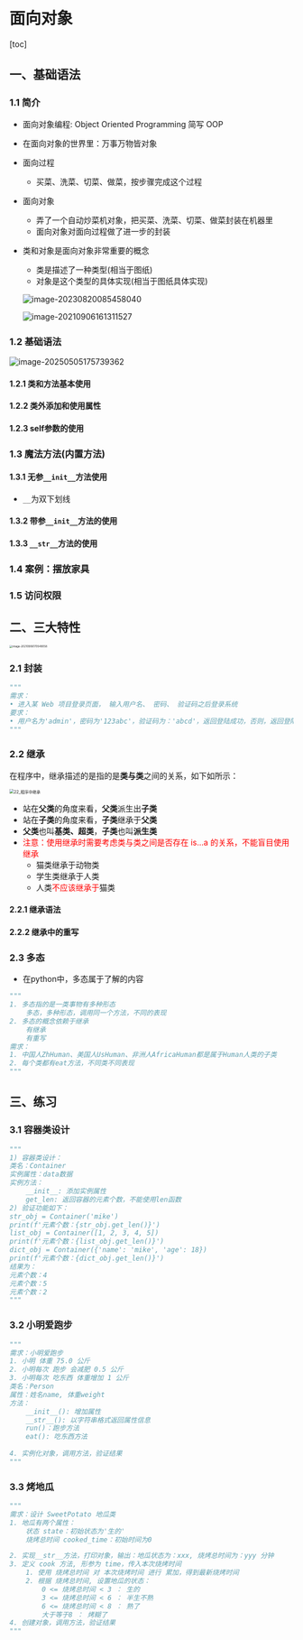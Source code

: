 # 面向对象

[toc]

## 一、基础语法

### 1.1  简介

- 面向对象编程: Object Oriented Programming 简写 OOP

- 在面向对象的世界里：万事万物皆对象

- 面向过程

    - 买菜、洗菜、切菜、做菜，按步骤完成这个过程

- 面向对象

    - 弄了一个自动炒菜机对象，把买菜、洗菜、切菜、做菜封装在机器里
    - 面向对象对面向过程做了进一步的封装

- 类和对象是面向对象非常重要的概念

    - 类是描述了一种类型(相当于图纸)
    - 对象是这个类型的具体实现(相当于图纸具体实现)

    ![image-20230820085458040](面向对象.assets/image-20230820085458040.png)
    
    ![image-20210906161311527](面向对象.assets/image-20210906161311527.png)

### 1.2 基础语法

![image-20250505175739362](面向对象.assets/image-20250505175739362.png)

#### 1.2.1 类和方法基本使用

#### 1.2.2 类外添加和使用属性

#### 1.2.3 self参数的使用

### 1.3 魔法方法(内置方法)

#### 1.3.1 无参`__init__`方法使用

- `__`为双下划线

#### 1.3.2 带参`__init__`方法的使用

#### 1.3.3 `__str__`方法的使用

### 1.4 案例：摆放家具

### 1.5 访问权限

## 二、三大特性

<img src="面向对象.assets/image-20210906170549058.png" alt="image-20210906170549058" style="zoom: 33%;" />

### 2.1 封装

```python
"""
需求：
• 进入某 Web 项目登录页面， 输入用户名、 密码、 验证码之后登录系统
要求：
• 用户名为'admin'，密码为'123abc'，验证码为：'abcd'，返回登陆成功，否则，返回登陆失败
"""
```

### 2.2 继承

在程序中，继承描述的是指的是**类与类**之间的关系，如下如所示：

<img src="面向对象.assets/22_程序中继承.png" alt="22_程序中继承" style="zoom:50%;" />

- 站在**父类**的角度来看，**父类**派生出**子类**
- 站在**子类**的角度来看，**子类**继承于**父类**
- **父类**也叫**基类、超类**，**子类**也叫**派生类**
- <font color='red'>注意：使用继承时需要考虑类与类之间是否存在 is...a 的关系，不能盲目使用继承</font>
    - 猫类继承于动物类
    - 学生类继承于人类
    - 人类<font color='red'>不应该继承于</font>猫类

#### 2.2.1 继承语法

#### 2.2.2 继承中的重写

### 2.3 多态

- 在python中，多态属于了解的内容

```python
"""
1. 多态指的是一类事物有多种形态
    多态，多种形态，调用同一个方法，不同的表现
2. 多态的概念依赖于继承
    有继承
    有重写
需求：
1. 中国人ZhHuman、美国人UsHuman、非洲人AfricaHuman都是属于Human人类的子类
2. 每个类都有eat方法，不同类不同表现
"""
```



## 三、练习

### 3.1  容器类设计

```python
"""
1) 容器类设计：
类名：Container
实例属性：data数据
实例方法：
    __init__: 添加实例属性
    get_len: 返回容器的元素个数，不能使用len函数
2) 验证功能如下：
str_obj = Container('mike')
print(f'元素个数：{str_obj.get_len()}')
list_obj = Container([1, 2, 3, 4, 5])
print(f'元素个数：{list_obj.get_len()}')
dict_obj = Container({'name': 'mike', 'age': 18})
print(f'元素个数：{dict_obj.get_len()}')
结果为：
元素个数：4
元素个数：5
元素个数：2
"""
```

### 3.2  小明爱跑步

```python
"""
需求：小明爱跑步
1. 小明 体重 75.0 公斤
2. 小明每次 跑步 会减肥 0.5 公斤
3. 小明每次 吃东西 体重增加 1 公斤
类名：Person
属性：姓名name, 体重weight
方法：
    __init__(): 增加属性
    __str__(): 以字符串格式返回属性信息
    run()：跑步方法
    eat(): 吃东西方法
    
4. 实例化对象，调用方法，验证结果
"""
```

### 3.3  烤地瓜

```python
"""
需求：设计 SweetPotato 地瓜类
1. 地瓜有两个属性：
    状态 state：初始状态为'生的'
    烧烤总时间 cooked_time：初始时间为0

2. 实现__str__方法，打印对象，输出：地瓜状态为：xxx, 烧烤总时间为：yyy 分钟
3. 定义 cook 方法, 形参为 time，传入本次烧烤时间
    1. 使用 烧烤总时间 对 本次烧烤时间 进行 累加，得到最新烧烤时间
    2. 根据 烧烤总时间, 设置地瓜的状态：
        0 <= 烧烤总时间 < 3 ： 生的
        3 <= 烧烤总时间 < 6 ： 半生不熟
        6 <= 烧烤总时间 < 8 ： 熟了
        大于等于8 ： 烤糊了
4. 创建对象，调用方法，验证结果
"""
```

